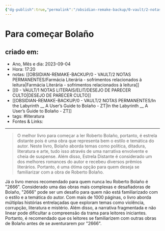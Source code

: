 ```yaml
---
{"dg-publish":true,"permalink":"/obsidian-remake-backup/0-vault/2-notas-permanentes/para-comecar-bolano/","tags":["permanente","literatura"],"dgHomeLink":true,"dgShowLocalGraph":true,"dgShowFileTree":true,"dgEnableSearch":true,"noteIcon":""}
---
```


# Para começar Bolaño

## criado em: 
-  Ano, Mês e dia: 2023-09-04
- Hora: 17:20
- notas: [[OBSIDIAN-REMAKE-BACKUP/0 - VAULT/2 NOTAS PERMANENTES/Farmácia Literária - sofrimentos relacionados à leitura\|Farmácia Literária - sofrimentos relacionados à leitura]]
- [[0 - VAULT/1 NOTAS LITERAIS/ELIT/DESEJO DE PARECER CULTO\|DESEJO DE PARECER CULTO]]
- [[OBSIDIAN-REMAKE-BACKUP/0 - VAULT/2 NOTAS PERMANENTES/In the Labyrinth __  A User’s Guide to Bolaño - ZT\|In the Labyrinth __  A User’s Guide to Bolaño - ZT]]
- tags: #literatura 
- Fontes & Links: 
---

> O melhor livro para começar a ler Roberto Bolaño, portanto, é estrela distante pois é uma obra que representa bem o estilo e temática do autor. Neste livro, Bolaño aborda temas como política, ditadura, literatura e arte, tudo isso através de uma narrativa envolvente e cheia de suspense. Além disso, Estrela Distante é considerado um dos melhores romances do autor e recebeu diversos prêmios literários. Portanto, é uma ótima opção para quem deseja se familiarizar com a obra de Roberto Bolaño. 

Já o livro menos recomendado para quem nunca leu Roberto Bolaño é "2666". Considerado uma das obras mais complexas e desafiadoras de Bolaño, "2666" pode ser um desafio para quem não está familiarizado com o estilo e a temática do autor. Com mais de 1000 páginas, o livro aborda múltiplas histórias entrelaçadas que exploram temas como violência, corrupção, literatura e mistério. Além disso, a narrativa fragmentada e não linear pode dificultar a compreensão da trama para leitores iniciantes. Portanto, é recomendado que os leitores se familiarizem com outras obras de Bolaño antes de se aventurarem por "2666".